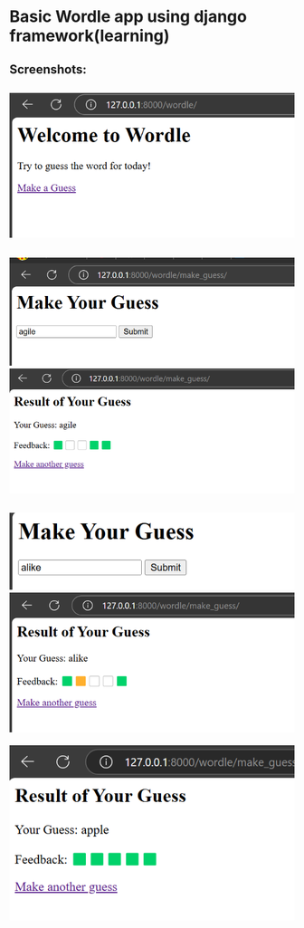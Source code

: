 # Basic Wordle app using django framework(learning)

## Screenshots:

![wordle home](https://github.com/AyushiGupta160604/wordle_django/blob/main/slash%20wordle.png)
--
![guess 1 example](https://github.com/AyushiGupta160604/wordle_django/blob/main/gues.png)
![result example](https://github.com/AyushiGupta160604/wordle_django/blob/main/result.png)
<br/>
--
![guess 2 example](https://github.com/AyushiGupta160604/wordle_django/blob/main/guess2.png)
![guess 2 result](https://github.com/AyushiGupta160604/wordle_django/blob/main/result2.png)
<br/>
--
![correct answer](https://github.com/AyushiGupta160604/wordle_django/blob/main/correct%20ans.png)
